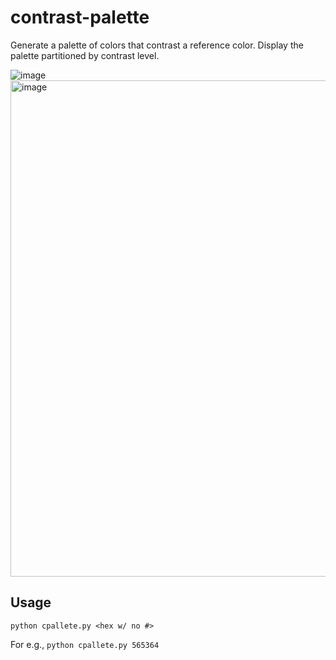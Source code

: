 # contrast-palette
Generate a palette of colors that contrast a reference color. Display the palette partitioned by contrast level.

![image](https://github.com/user-attachments/assets/f3edefc8-09f7-476e-8818-b4e40a4c5358)
<img width="794" alt="image" src="https://github.com/user-attachments/assets/27f51c41-7337-47f1-a94e-aaae6e772906" />


## Usage

`python cpallete.py <hex w/ no #>`  

For e.g., `python cpallete.py 565364`
